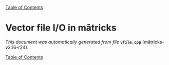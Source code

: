 
[Table of Contents](README.md)


# Vector file I/O in mātricks
_This document was automatically generated from file_ **`vfile.cpp`** (mātricks-v2.16-r24).


[Table of Contents](README.md)
